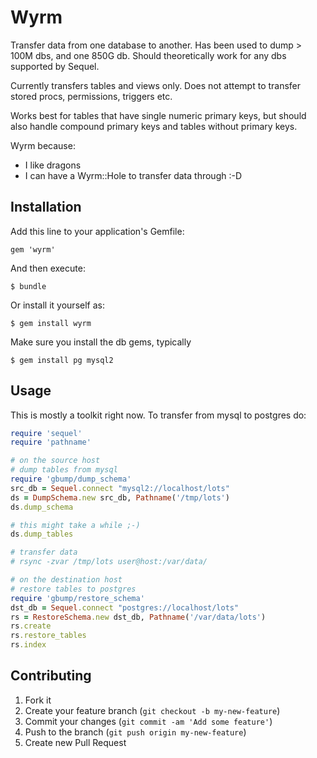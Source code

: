 # Wyrm

Transfer data from one database to another. Has been used to dump > 100M dbs,
and one 850G db. Should theoretically work for any dbs supported by Sequel.

Currently transfers tables and views only. Does not attempt to transfer
stored procs, permissions, triggers etc.

Works best for tables that have single numeric primary keys, but should also
handle compound primary keys and tables without primary keys.

Wyrm because:

- I like dragons
- I can have a Wyrm::Hole to transfer data through :-D

## Installation

Add this line to your application's Gemfile:

    gem 'wyrm'

And then execute:

    $ bundle

Or install it yourself as:

    $ gem install wyrm

Make sure you install the db gems, typically

    $ gem install pg mysql2

## Usage

This is mostly a toolkit right now. To transfer from mysql to postgres do:
```ruby
require 'sequel'
require 'pathname'

# on the source host
# dump tables from mysql
require 'gbump/dump_schema'
src_db = Sequel.connect "mysql2://localhost/lots"
ds = DumpSchema.new src_db, Pathname('/tmp/lots')
ds.dump_schema

# this might take a while ;-)
ds.dump_tables

# transfer data
# rsync -zvar /tmp/lots user@host:/var/data/

# on the destination host
# restore tables to postgres
require 'gbump/restore_schema'
dst_db = Sequel.connect "postgres://localhost/lots"
rs = RestoreSchema.new dst_db, Pathname('/var/data/lots')
rs.create
rs.restore_tables
rs.index
```

## Contributing

1. Fork it
2. Create your feature branch (`git checkout -b my-new-feature`)
3. Commit your changes (`git commit -am 'Add some feature'`)
4. Push to the branch (`git push origin my-new-feature`)
5. Create new Pull Request
